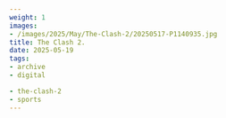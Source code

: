 ```yaml
---
weight: 1
images:
- /images/2025/May/The-Clash-2/20250517-P1140935.jpg
title: The Clash 2.
date: 2025-05-19
tags:
- archive
- digital

- the-clash-2
- sports
---
```


